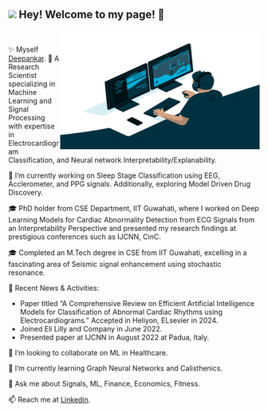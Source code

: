 <h2><img src="https://emojis.slackmojis.com/emojis/images/1531849430/4246/blob-sunglasses.gif?1531849430" width="30"/> Hey! Welcome to my page! 👋
</h2>
   <img align="right" alt="GIF" src="https://github.com/deepzx987/deepzx987/blob/main/code.gif" width="400" height="240" />
</br>

✨ Myself [Deepankar](https://deepzx987.github.io/). 🔬 A Research Scientist specializing in Machine Learning and Signal Processing with expertise in Electrocardiogram Classification, and Neural network Interpretability/Explanability.

🔭 I’m currently working on Sleep Stage Classification using EEG, Acclerometer, and PPG signals. Additionally, exploring Model Driven Drug Discovery.

🎓 PhD holder from CSE Department, IIT Guwahati, where I worked on Deep Learning Models for Cardiac Abnormality Detection from ECG Signals from an Interpretability Perspective and presented my research findings at prestigious conferences such as IJCNN, CinC.

🎓 Completed an M.Tech degree in CSE from IIT Guwahati, excelling in a fascinating area of Seismic signal enhancement using stochastic resonance.

🌟 Recent News & Activities:
- Paper titled “A Comprehensive Review on Efficient Artificial Intelligence Models for Classification of Abnormal Cardiac Rhythms using
Electrocardiograms.” Accepted in Heliyon, ELsevier in 2024.
- Joined Eli Lilly and Company in June 2022.
- Presented paper at IJCNN in August 2022 at Padua, Italy.

👯 I’m looking to collaborate on ML in Healthcare.

🌱 I’m currently learning Graph Neural Networks and Calisthenics.

💬 Ask me about Signals, ML, Finance, Economics, Fitness.

📫 Reach me at [Linkedin](https://www.linkedin.com/in/deepankar-nankani-05577654/).
<!-- 💡  ⚡ Fun fact: ... -->